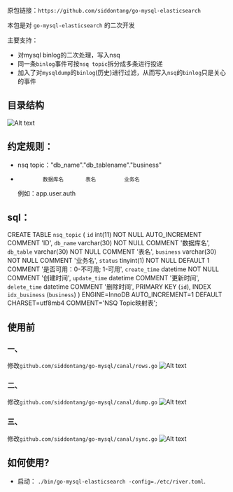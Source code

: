 原包链接：`https://github.com/siddontang/go-mysql-elasticsearch`

本包是对 `go-mysql-elasticsearch` 的二次开发

主要支持：
+ 对mysql binlog的二次处理，写入nsq
+ 同一条`binlog`事件可按`nsq topic`拆分成多条进行投递 
+ 加入了对`mysqldump`的`binlog`(历史)进行过滤，从而写入`nsq`的`binlog`只是关心的事件
  

## 目录结构
![Alt text](https://github.com/shenping1916/go-mysql-elasticsearch/master/images/1537927471962.png)

## 约定规则：
+ nsq topic："db_name"."db_tablename"."business"
+             数据库名       表名         业务名
  例如：app.user.auth

## sql：
CREATE TABLE `nsq_topic` (
    `id` int(11) NOT NULL AUTO_INCREMENT COMMENT 'ID',
    `db_name` varchar(30) NOT NULL COMMENT '数据库名',
    `db_table` varchar(30) NOT NULL COMMENT '表名',
    `business` varchar(30) NOT NULL COMMENT '业务名',
    `status` tinyint(1) NOT NULL DEFAULT 1 COMMENT '是否可用：0-不可用; 1-可用',
    `create_time` datetime NOT NULL COMMENT '创建时间',
    `update_time` datetime COMMENT '更新时间',
    `delete_time` datetime COMMENT '删除时间',
    PRIMARY KEY (`id`),
    INDEX `idx_business` (`business`)
) ENGINE=InnoDB AUTO_INCREMENT=1 DEFAULT CHARSET=utf8mb4 COMMENT='NSQ Topic映射表';

## 使用前
### 一、
修改`github.com/siddontang/go-mysql/canal/rows.go`
![Alt text](https://github.com/shenping1916/go-mysql-elasticsearch/master/images/1537928423942.png)

### 二、
修改`github.com/siddontang/go-mysql/canal/dump.go`
![Alt text](https://github.com/shenping1916/go-mysql-elasticsearch/master/images/1537928575018.png)

### 三、
修改`github.com/siddontang/go-mysql/canal/sync.go`
![Alt text](https://github.com/shenping1916/go-mysql-elasticsearch/master/images/1537928880538.png)

## 如何使用?
+ 启动： `./bin/go-mysql-elasticsearch -config=./etc/river.toml`.


